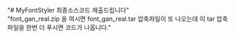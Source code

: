"# MyFontStyler 최종소스코드 제출드립니다"  
"font_gan_real.zip 을 여시면 font_gan_real.tar 압축파일이 또 나오는데 이 tar 압축파일을 한번 더 푸시면 코드가 나옵니다."
